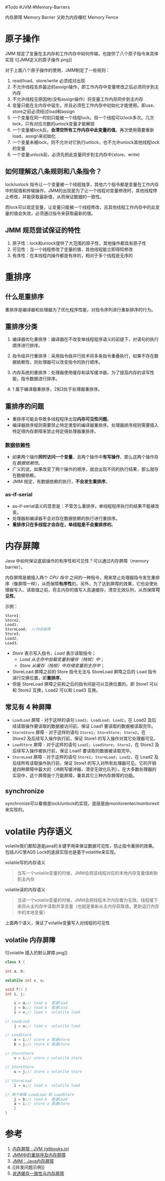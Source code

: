 #Todo #JVM #Memory-Barriers

内存屏障 Memory Barrier 又称为内存栅栏 Memory Fence 
# 原子操作
JMM 规定了变量在主内存和工作内存中如何传输，也提供了八个原子指令来具体实现
![[JMM定义的原子操作.png]]

对于上面八个原子操作的使用，JMM制定了一些规则：

1.  read/load、store/write 必须成对出现
2.  不允许线程丢弃最近的assign操作，即工作内存中变量修改之后必须同步到主内存
3.  不允许线程无原因地(没有assign操作）将变量工作内存同步到主内存
4.  变量只能在主内存中诞生，并且必须在工作内存中初始化才能使用。即use、store之前必须经过load和assign
5.  一个变量在同一时刻只能被一个线程lock。但一个线程可以lock多次。几次lock，只有对应次数的unlock变量才能解锁
6.  一个变量被lock后，**会清空所有工作内存中此变量的值**。再次使用需要重新load、assign来初始化
7.  一个变量未被lock，则不允许对它执行unlock，也不允许unlock其他线程lock的变量
8.  一个变量unlock前，必须先把此变量同步到主内存中(store、write)

## 如何理解这八条规则和八条指令？

lock/unlock 指令让一个变量被一个线程独享，其他六个指令都是变量在工作内存中的赋值和传输操作。JMM的出现是为了让一个线程对变量修改时，其他线程停止修改，并能获取最新值，从而保证数据的一致性。

而lock可以锁定变量，让变量只能被一个线程修改，且其他线程工作内存中的此变量的值会失效，必须通过指令来获取最新的值。

## JMM 规范尝试保证的特性
1.  原子性：lock和unlock提供了大范围的原子性，其他操作都具有原子性
2.  可见性：当一个线程修改了变量的值，其他线程能立即得知修改
3.  有序性：在本线程内操作都是有序的，相对于多个线程是无序的

# 重排序
## 什么是重排序
重排序是编译器和处理器为了优化程序性能，对指令序列进行重新排序的行为。

## 重排序分类
1. 编译器优化重排序：编译器在不改变单线程程序语义的前提下，对语句的执行顺序进行排序。
2. 指令级并行重排序：采用指令级并行技术将多条指令重叠执行，如果不存在数据依赖性，则处理器可以改变指令的执行顺序。
3. 内存系统的重排序：处理器使用缓存和读写缓冲器，为了提高内存的读写性能，指令数据进行排序。

4. 1 属于编译器重排序，2和3处于处理器重排序。

## 重排序的问题
- 重排序可能会导致多线程程序出现**内存可见性问题**。
- 编译器排序规则需要禁止特定类型的编译器重排序。处理器排序规则需要插入特定得内存屏障来禁止特定得处理器重排序。

### 数据依赖性
- 如果两个操作**同时访问一个变量**，且两个操作中**有写操作**，那么这两个操作存在*数据依赖性*。
- 广义的说，如果改变了两个操作的顺序，就会出现不同的执行结果，那么就存在数据依赖。
- JMM 规定，有数据依赖的执行，**不会发生重排序**。

### as-if-serial
- as-if-serial语义的意思是：不管怎么重排序，单线程程序执行的结果不能被改变。
- 处理器和编译器不会对存在数据依赖的执行进行重排序。
- **重排序只在多线程才会存在，单线程是不会重排序的**。



# 内存屏障

Java 中如何保证底层操作的有序性和可见性？可以通过内存屏障（memory barrier）。

内存屏障是被插入两个 *CPU 指令* 之间的一种指令，用来禁止处理器指令发生重排序（像屏障一样），从而保障**有序性**的。另外，为了达到屏障的效果，它也会使处理器写入、读取值之前，将主内存的值写入高速缓存，清空无效队列，从而保障**可见性**。

示例：
```java
Store1;
Store2;
Load1;
StoreLoad;  //内存屏障
Store3;
Load2;
Load3;
```

- *Store* 表示写入指令，*Load* 表示读取指令；
	- *Load 从主存中加载变量到缓存（栈帧）中*；
	- *Store 从缓存（栈帧）中存储变量到主存中*；
- StoreLoad 屏障之前的 Store 指令无法与 StoreLoad 屏障之后的 Load 指令进行交换位置，即**重排序**。
- 但是 StoreLoad 屏障之前和之后的指令间是可以互换位置的，即 Store1 可以和 Store2 互换，Load2 可以和 Load3 互换。

## 常见有 4 种屏障
-   `LoadLoad` 屏障 - 对于这样的语句 `Load1; LoadLoad; Load2`，在 Load2 及后续读取操作要读取的数据被访问前，保证 Load1 要读取的数据被读取完毕。
-   `StoreStore` 屏障 - 对于这样的语句 `Store1; StoreStore; Store2`，在 Store2 及后续写入操作执行前，保证 Store1 的写入操作对其它处理器可见。
-   `LoadStore` 屏障 - 对于这样的语句 `Load1; LoadStore; Store2`，在 Store2 及后续写入操作被执行前，保证 Load1 要读取的数据被读取完毕。
-   `StoreLoad` 屏障 - 对于这样的语句 `Store1; StoreLoad; Load2`，在 Load2 及后续所有读取操作执行前，保证 Store1 的写入对所有处理器可见。它的开销是四种屏障中最大的（冲刷写缓冲器，清空无效化队列）。在大多数处理器的实现中，这个屏障是个万能屏障，兼具其它三种内存屏障的功能。


## synchronize
synchronize可以看做是lock/unlock的实现，底层是由monitorenter/monitorexit来实现的。


# volatile 内存语义
volatile我们都知道是java的关键字用来保证数据可见性，防止指令重排的效果。包括JUC里AQS Lock的底层实现也是基于volatitle来实现。

volatile写的内存语义

> 当写一个volatile变量的时候，JMM会把该线程对应的本地内存变量值刷新到主内存

volatile读的内存语义

> 当读一个volatile变量的时候，JMM会把线程本次内存置为无效。线程接下来将从主内存中读取共享变量（也就是重新从主内存获取值，更新运行内存中的本地变量）

上面两个语义，保证了volatile变量写入对线程的可见性

## volatile 内存屏障

![[volatile 插入的默认屏障.png]]

```java
class X {
    
int a, b;
    
volatile int v, u;
    
void f() {     
int i, j;

    i = a;// load a  普通load  
    j = b;// load b  普通load
    i = v;// load v  volatile load
        
// LoadLoad
    j = u;// load u  volatile load
        
// LoadStore
    a = i;// store a 普通store  
    b = j;// store b 普通store
        
// StoreStore
    v = i;// store v volatile store
        
// StoreStore
    u = j;// store u volatile store
        
// StoreLoad
    i = u;// load u  volatile load
        
// 两个屏障 LoadLoad 和 LoadStore
    j = b;// load b  普通load
    a = i;// store a 普通store
    }
}
```



# 参考
1. [内存屏障 · JVM (gitbooks.io)](https://luoyoubao.gitbooks.io/jvm/content/javanei-cun-mo-xing/nei-cun-ping-zhang.html)
2. [JMM中的重排序及内存屏障](https://www.cnblogs.com/wuqinglong/p/9947786.html)
3. [JMM：Java内存屏障](https://juejin.cn/post/7031188400061284359)
4. [[并发问题示例]]
5. [说透缓存一致性与内存屏障](https://www.cnblogs.com/chanmufeng/p/16523365.html)